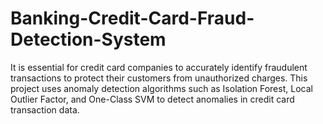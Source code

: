 # Banking-Credit-Card-Fraud-Detection-System
It is essential for credit card companies to accurately identify fraudulent transactions to protect their customers from unauthorized charges. This project uses anomaly detection algorithms such as Isolation Forest, Local Outlier Factor, and One-Class SVM to detect anomalies in credit card transaction data.
